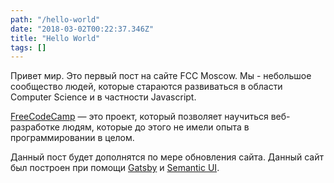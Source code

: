 ```yaml
---
path: "/hello-world"
date: "2018-03-02T00:22:37.346Z"
title: "Hello World"
tags: []
---
```


Привет мир. Это первый пост на сайте FCC Moscow. Мы - небольшое сообщество людей, которые стараются развиваться в области Computer Science и в частности Javascript.

[FreeCodeCamp](https://www.freecodecamp.org/) — это проект, который позволяет научиться веб-разработке людям, которые до этого не имели опыта в программировании в целом.

Данный пост будет дополнятся по мере обновления сайта.
Данный сайт был построен при помощи [Gatsby](https://www.gatsbyjs.org) и [Semantic UI](https://semantic-ui.com/).
